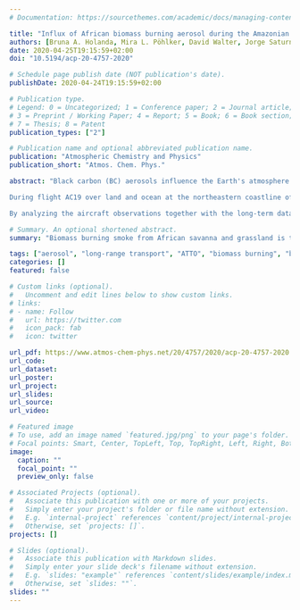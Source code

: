 ```yaml
---
# Documentation: https://sourcethemes.com/academic/docs/managing-content/

title: "Influx of African biomass burning aerosol during the Amazonian dry season through layered transatlantic transport of black carbon-rich smoke"
authors: [Bruna A. Holanda, Mira L. Pöhlker, David Walter, Jorge Saturno, Matthias Sörgel, Jeannine Ditas, Florian Ditas, Christiane Schulz, Marco Aurélio Franco, Qiaoqiao Wang, Tobias Donth, Paulo Artaxo, Henrique M. J. Barbosa, Stephan Borrmann, Ramon Braga, Joel Brito, Yafang Cheng, Maximilian Dollner, Johannes W. Kaiser, Thomas Klimach, Christoph Knote, Ovid O. Krüger, Daniel Fütterer, Jošt V. Lavrič, Nan Ma, Luiz A. T. Machado, Jing Ming, Fernando G. Morais, Hauke Paulsen, Daniel Sauer, Hans Schlager, Johannes Schneider, Hang Su, Bernadett Weinzierl, Adrian Walser, Manfred Wendisch, Helmut Ziereis, Martin Zöger, Ulrich Pöschl, Meinrat O. Andreae, Christopher Pöhlker]
date: 2020-04-25T19:15:59+02:00
doi: "10.5194/acp-20-4757-2020"

# Schedule page publish date (NOT publication's date).
publishDate: 2020-04-24T19:15:59+02:00

# Publication type.
# Legend: 0 = Uncategorized; 1 = Conference paper; 2 = Journal article;
# 3 = Preprint / Working Paper; 4 = Report; 5 = Book; 6 = Book section;
# 7 = Thesis; 8 = Patent
publication_types: ["2"]

# Publication name and optional abbreviated publication name.
publication: "Atmospheric Chemistry and Physics"
publication_short: "Atmos. Chem. Phys."

abstract: "Black carbon (BC) aerosols influence the Earth's atmosphere and climate, but their microphysical properties, spatiotemporal distribution, and long-range transport are not well constrained. This study presents airborne observations of the transatlantic transport of BC-rich African biomass burning (BB) smoke into the Amazon Basin using a Single Particle Soot Photometer (SP2) as well as several complementary techniques. We base our results on observations of aerosols and trace gases off the Brazilian coast onboard the HALO (High Altitude and LOng range) research aircraft during the ACRIDICON-CHUVA campaign in September 2014.

During flight AC19 over land and ocean at the northeastern coastline of the Amazon Basin, we observed a BC-rich layer at ∼3.5 km altitude with a vertical extension of ∼0.3 km. Backward trajectories suggest that fires in African grasslands, savannas, and shrublands were the main source of this pollution layer and that the observed BB smoke had undergone more than 10 d of atmospheric transport and aging over the South Atlantic before reaching the Amazon Basin. The aged smoke is characterized by a dominant accumulation mode, centered at about 130 nm, with a particle concentration of Nacc=850±330 cm−3. The rBC particles account for ∼15 % of the submicrometer aerosol mass and ∼40 % of the total aerosol number concentration. This corresponds to a mass concentration range from 0.5 to 2 µg m−3 (1st to 99th percentiles) and a number concentration range from 90 to 530 cm−3. Along with rBC, high cCO (150±30 ppb) and cO3 (56±9 ppb) mixing ratios support the biomass burning origin and pronounced photochemical aging of this layer. Upon reaching the Amazon Basin, it started to broaden and to subside, due to convective mixing and entrainment of the BB aerosol into the boundary layer. Satellite observations show that the transatlantic transport of pollution layers is a frequently occurring process, seasonally peaking in August/September.

By analyzing the aircraft observations together with the long-term data from the Amazon Tall Tower Observatory (ATTO), we found that the transatlantic transport of African BB smoke layers has a strong impact on the northern and central Amazonian aerosol population during the BB-influenced season (July to December). In fact, the early BB season (July to September) in this part of the Amazon appears to be dominated by African smoke, whereas the later BB season (October to December) appears to be dominated by South American fires. This dichotomy is reflected in pronounced changes in aerosol optical properties such as the single scattering albedo (increasing from 0.85 in August to 0.90 in November) and the BC-to-CO enhancement ratio (decreasing from 11 to 6 ng m−3 ppb−1). Our results suggest that, despite the high fraction of BC particles, the African BB aerosol acts as efficient cloud condensation nuclei (CCN), with potentially important implications for aerosol–cloud interactions and the hydrological cycle in the Amazon."

# Summary. An optional shortened abstract.
summary: "Biomass burning smoke from African savanna and grassland is transported across the South Atlantic Ocean in defined layers within the free troposphere. The combination of in situ aircraft and ground-based measurements aided by satellite observations showed that these layers are transported into the Amazon Basin during the early dry season. The influx of aged smoke, enriched in black carbon and cloud condensation nuclei, has important implications for the Amazonian aerosol and cloud cycling."

tags: ["aerosol", "long-range transport", "ATTO", "biomass burning", "black carbon", "Amazon"]
categories: []
featured: false

# Custom links (optional).
#   Uncomment and edit lines below to show custom links.
# links:
# - name: Follow
#   url: https://twitter.com
#   icon_pack: fab
#   icon: twitter

url_pdf: https://www.atmos-chem-phys.net/20/4757/2020/acp-20-4757-2020.pdf
url_code:
url_dataset:
url_poster:
url_project:
url_slides:
url_source:
url_video:

# Featured image
# To use, add an image named `featured.jpg/png` to your page's folder.
# Focal points: Smart, Center, TopLeft, Top, TopRight, Left, Right, BottomLeft, Bottom, BottomRight.
image:
  caption: ""
  focal_point: ""
  preview_only: false

# Associated Projects (optional).
#   Associate this publication with one or more of your projects.
#   Simply enter your project's folder or file name without extension.
#   E.g. `internal-project` references `content/project/internal-project/index.md`.
#   Otherwise, set `projects: []`.
projects: []

# Slides (optional).
#   Associate this publication with Markdown slides.
#   Simply enter your slide deck's filename without extension.
#   E.g. `slides: "example"` references `content/slides/example/index.md`.
#   Otherwise, set `slides: ""`.
slides: ""
---
```

